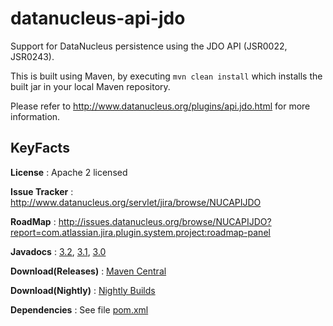datanucleus-api-jdo
===================

Support for DataNucleus persistence using the JDO API (JSR0022, JSR0243).

This is built using Maven, by executing `mvn clean install` which installs the built jar in your local Maven
repository.

Please refer to http://www.datanucleus.org/plugins/api.jdo.html  for more information.

KeyFacts
--------
__License__ : Apache 2 licensed

__Issue Tracker__ : http://www.datanucleus.org/servlet/jira/browse/NUCAPIJDO

__RoadMap__ : http://issues.datanucleus.org/browse/NUCAPIJDO?report=com.atlassian.jira.plugin.system.project:roadmap-panel

__Javadocs__ : [3.2](http://www.datanucleus.org/javadocs/api.jdo/3.2/), [3.1](http://www.datanucleus.org/javadocs/api.jdo/3.1/), [3.0](http://www.datanucleus.org/javadocs/api.jdo/3.0/)

__Download(Releases)__ : [Maven Central](http://central.maven.org/maven2/org/datanucleus/datanucleus-api-jdo)

__Download(Nightly)__ : [Nightly Builds](http://central.maven.org/maven2/org/datanucleus/datanucleus-api-jdo)

__Dependencies__ : See file [pom.xml](pom.xml)
